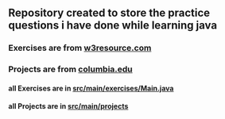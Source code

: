 ## Repository created to store the practice questions i have done while learning java

### Exercises are from [w3resource.com](https://www.w3resource.com/java-exercises/basic/index.php)
### Projects are from [columbia.edu](https://bootcamp.cvn.columbia.edu/blog/java-projects-for-beginners-to-gain-skills/)

#### all Exercises are in [src/main/exercises/Main.java](https://github.com/PallavJain01/Java-Practice-Questions/blob/master/src/main/exercises/Main.java)

#### all Projects are in [src/main/projects](https://github.com/PallavJain01/Java-Practice-Questions/blob/master/src/main/projects)
